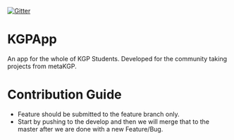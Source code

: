 [![Gitter](https://badges.gitter.im/Rishabhdeepsingh/KGPApp.svg)](https://gitter.im/Rishabhdeepsingh/KGPApp?utm_source=badge&utm_medium=badge&utm_campaign=pr-badge)

# KGPApp

An app for the whole of KGP Students. Developed for the community taking
projects from metaKGP.

# Contribution Guide

- Feature should be submitted to the feature branch only.
- Start by pushing to the develop and then we will merge that to the master
  after we are done with a new Feature/Bug.
